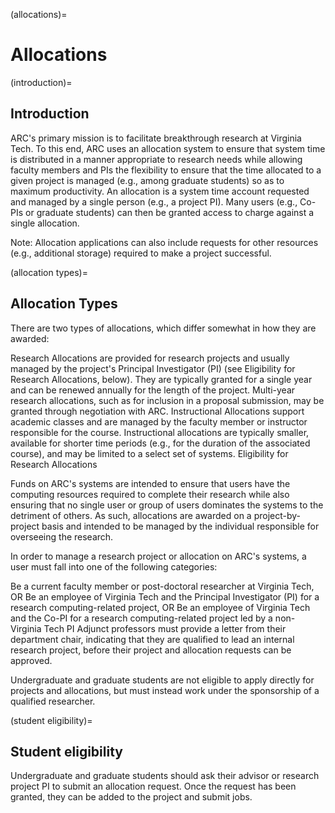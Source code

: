 (allocations)=

# Allocations 

(introduction)=
## Introduction

ARC's primary mission is to facilitate breakthrough research at Virginia Tech. To this end, ARC uses an allocation system to ensure that system time is distributed in a manner appropriate to research needs while allowing faculty members and PIs the flexibility to ensure that the time allocated to a given project is managed (e.g., among graduate students) so as to maximum productivity. An allocation is a system time account requested and managed by a single person (e.g., a project PI). Many users (e.g., Co-PIs or graduate students) can then be granted access to charge against a single allocation.

Note: Allocation applications can also include requests for other resources (e.g., additional storage) required to make a project successful.

(allocation types)=
## Allocation Types

There are two types of allocations, which differ somewhat in how they are awarded:

Research Allocations are provided for research projects and usually managed by the project's Principal Investigator (PI) (see Eligibility for Research Allocations, below). They are typically granted for a single year and can be renewed annually for the length of the project. Multi-year research allocations, such as for inclusion in a proposal submission, may be granted through negotiation with ARC.
Instructional Allocations support academic classes and are managed by the faculty member or instructor responsible for the course. Instructional allocations are typically smaller, available for shorter time periods (e.g., for the duration of the associated course), and may be limited to a select set of systems.
Eligibility for Research Allocations

Funds on ARC's systems are intended to ensure that users have the computing resources required to complete their research while also ensuring that no single user or group of users dominates the systems to the detriment of others. As such, allocations are awarded on a project-by-project basis and intended to be managed by the individual responsible for overseeing the research.

In order to manage a research project or allocation on ARC's systems, a user must fall into one of the following categories:

Be a current faculty member or post-doctoral researcher at Virginia Tech, OR
Be an employee of Virginia Tech and the Principal Investigator (PI) for a research computing-related project, OR
Be an employee of Virginia Tech and the Co-PI for a research computing-related project led by a non-Virginia Tech PI
Adjunct professors must provide a letter from their department chair, indicating that they are qualified to lead an internal research project, before their project and allocation requests can be approved.

Undergraduate and graduate students are not eligible to apply directly for projects and allocations, but must instead work under the sponsorship of a qualified researcher.

(student eligibility)=
## Student eligibility

Undergraduate and graduate students should ask their advisor or research project PI to submit an allocation request. Once the request has been granted, they can be added to the project and submit jobs.
